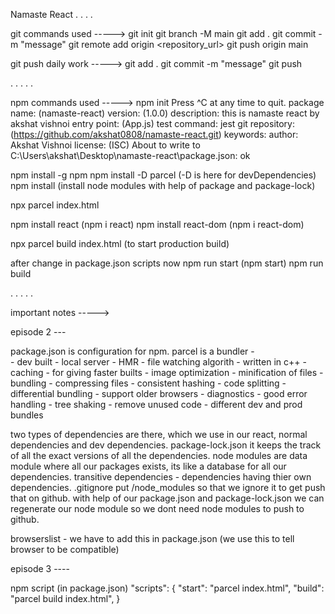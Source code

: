 Namaste React
.
.
.
.



git commands used ----->
git init
git branch -M main
git add . 
git commit -m "message"
git remote add origin <repository_url>
git push origin main




git push daily work ----->
git add .
git commit -m "message"
git push





.
.
.
.
.



npm commands used ----->
npm init
Press ^C at any time to quit.
package name: (namaste-react)
version: (1.0.0)
description: this is namaste react by akshat vishnoi
entry point: (App.js)
test command: jest
git repository: (https://github.com/akshat0808/namaste-react.git)
keywords: 
author: Akshat Vishnoi
license: (ISC)
About to write to C:\Users\akshat\Desktop\namaste-react\package.json:
ok

npm install -g npm
npm install -D parcel (-D is here for devDependencies)
npm install (install node modules with help of package and package-lock)

npx parcel index.html

npm install react (npm i react)
npm install react-dom (npm i react-dom)

npx parcel build index.html (to start production build)

after change in package.json scripts now 
npm run start (npm start)
npm run build



.
.
.
.
.


important notes ----->

episode 2 ---

package.json is configuration for npm.
parcel is a bundler -  
        - dev built
        - local server
        - HMR
        - file watching algorith - written in c++
        - caching - for giving faster builts
        - image optimization 
        - minification of files
        - bundling
        - compressing files
        - consistent hashing
        - code splitting
        - differential bundling - support older browsers 
        - diagnostics
        - good error handling
        - tree shaking - remove unused code
        - different dev and prod bundles

two types of dependencies are there, which we use in our react, normal dependencies and dev dependencies.
package-lock.json it keeps the track of all the exact versions of all the dependencies.
node modules are data module where all our packages exists, its like a database for all our dependencies.
transitive dependencies - dependencies having thier own dependencies.
.gitignore put /node_modules so that we ignore it to get push that on github.
with help of our package.json and package-lock.json we can regenerate our node module so we dont need node modules to push to github.

browserslist - we have to add this in package.json (we use this to tell browser to be compatible)



episode 3 ----

npm script (in package.json)
  "scripts": {
    "start": "parcel index.html",
    "build": "parcel build index.html",
  }
